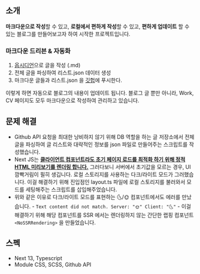 ## 소개

**마크다운으로 작성**할 수 있고, **로컬에서 편하게 작성**할 수 있고, **편하게 업데이트** 할 수 있는 블로그를 만들어보고자 하여 시작한 프로젝트입니다.

### 마크다운 드리븐 & 자동화

1. [옵시디언](https://obsidian.md/)으로 글을 작성 (.md)
2. 전체 글을 파싱하여 리스트.json 데이터 생성
3. 마크다운 글들과 리스트.json 을 [깃헙](https://github.com/Johnyworld/dev-archive/tree/master/vault)에 푸시한다.

이렇게 하면 자동으로 블로그의 내용이 업데이트 됩니다. 블로그 글 뿐만 아니라, Work, CV 페이지도 모두 마크다운으로 작성하여 관리하고 있습니다.

## 문제 해결

- Github API 요청을 최대한 낭비하지 않기 위해 DB 역할을 하는 글 저장소에서 전체 글을 파싱하여 글 리스트와 대략적인 정보를 json 파일로 만들어주는 스크립트를 작성했습니다.
- Next JS는 [**클라이언트 컴포넌트라도 초기 페이지 로드를 최적화 하기 위해 정적 HTML 미리보기를 렌더링 합니다.**](https://nextjs.org/docs/app/building-your-application/rendering/client-components#full-page-load) 그러다보니 서버에서 초기값을 모르는 경우, UI 깜빡거림이 필히 생깁니다. 로컬 스토리지를 사용하는 다크/라이트 모드가 그러했습니다. 이걸 해결하기 위해 진입점인 layout.ts 파일에 로컬 스토리지를 불러와서 모드를 세팅해주는 스크립트를 삽입해주었습니다.
- 위와 같은 이유로 다크/라이트 모드를 표현하는 🌜/🌞 컴포넌트에서도 에러를 만났습니다. - `Text content did not match. Server: "🌞" Client: "🌜"` - 이걸 해결하기 위해 해당 컴포넌트를 SSR 에서는 렌더링하지 않는 간단한 랩핑 컴포넌트 `<NoSSRRendering>` 을 만들었습니다.

## 스펙

- Next 13, Typescript
- Module CSS, SCSS, Github API